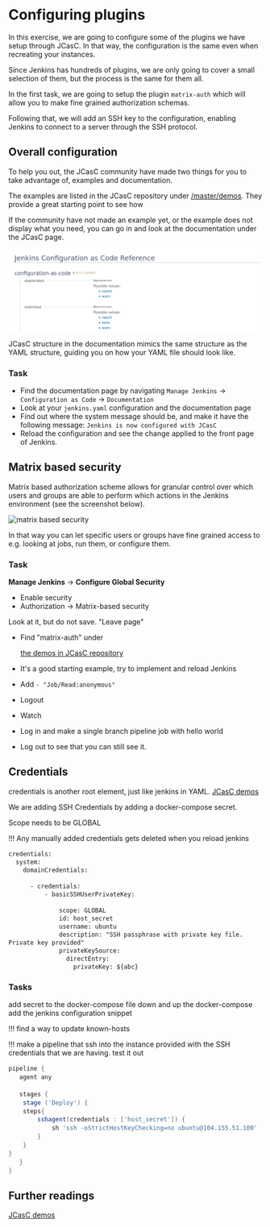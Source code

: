 # Configuring plugins

In this exercise, we are going to configure some of the plugins we have setup
through JCasC. In that way, the configuration is the same even when recreating
your instances.

Since Jenkins has hundreds of plugins, we are only going to cover a small
selection of them, but the process is the same for them all.

In the first task, we are going to setup the plugin `matrix-auth` which will
allow you to make fine grained authorization schemas.

Following that, we will add an SSH key to the configuration, enabling Jenkins to
connect to a server through the SSH protocol.

## Overall configuration

To help you out, the JCasC community have made two things for you to take
advantage of, examples and documentation.

The examples are listed in the JCasC repository under
[/master/demos](https://github.com/jenkinsci/configuration-as-code-plugin/tree/master/demos).
They provide a great starting point to see how

If the community have not made an example yet, or the example does not display
what you need, you can go in and look at the documentation under the JCasC page.

![Jcasc documentation reference](../img/jcasc-documentation.png)

JCasC structure in the documentation mimics the same structure as the YAML
structure, guiding you on how your YAML file should look like.

### Task

- Find the documentation page by navigating `Manage Jenkins` -> `Configuration as Code` -> `Documentation`
- Look at your `jenkins.yaml` configuration and the documentation page
- Find out where the system message should be, and make it have the following
  message: `Jenkins is now configured with JCasC`
- Reload the configuration and see the change applied to the front page of
  Jenkins.

## Matrix based security

Matrix based authorization scheme allows for granular control over which users
and groups are able to perform which actions in the Jenkins environment (see the
screenshot below).

![matrix based
security](../img/configure-global-security-matrix-authorization.png)

In that way you can let specific users or groups have fine grained access to
e.g. looking at jobs, run them, or configure them.

### Task

**Manage Jenkins** -> **Configure Global Security**

- Enable security
- Authorization -> Matrix-based security

Look at it, but do not save. "Leave page"

- Find "matrix-auth" under

  [the demos in JCasC
  repository](https://github.com/jenkinsci/configuration-as-code-plugin/tree/master/demos)

- It's a good starting example, try to implement and reload Jenkins
- Add `- "Job/Read:anonymous"`
- Logout
- Watch
- Log in and make a single branch pipeline job with hello world
- Log out to see that you can still see it.

## Credentials

credentials is another root element, just like jenkins in YAML. [JCasC
demos](https://github.com/jenkinsci/configuration-as-code-plugin/tree/master/demos/credentials)

We are adding SSH Credentials by adding a docker-compose secret.

Scope needs to be GLOBAL

!!! Any manually added credentials gets deleted when you reload jenkins

```
credentials:
  system:
    domainCredentials:

      - credentials:
          - basicSSHUserPrivateKey:

              scope: GLOBAL
              id: host_secret
              username: ubuntu
              description: "SSH passphrase with private key file. Private key provided"
              privateKeySource:
                directEntry:
                  privateKey: ${abc}

```

### Tasks

add secret to the docker-compose file down and up the docker-compose add the
jenkins configuration snippet

!!! find a way to update known-hosts

!!! make a pipeline that ssh into the instance provided with the SSH credentials
that we are having. test it out

```groovy
pipeline {
   agent any

   stages {
    stage ('Deploy') {
    steps{
        sshagent(credentials : ['host_secret']) {
            sh 'ssh -oStrictHostKeyChecking=no ubuntu@104.155.51.100'
        }
    }
}
   }
}
```

## Further readings

[JCasC
demos](https://github.com/jenkinsci/configuration-as-code-plugin/tree/master/demos)
